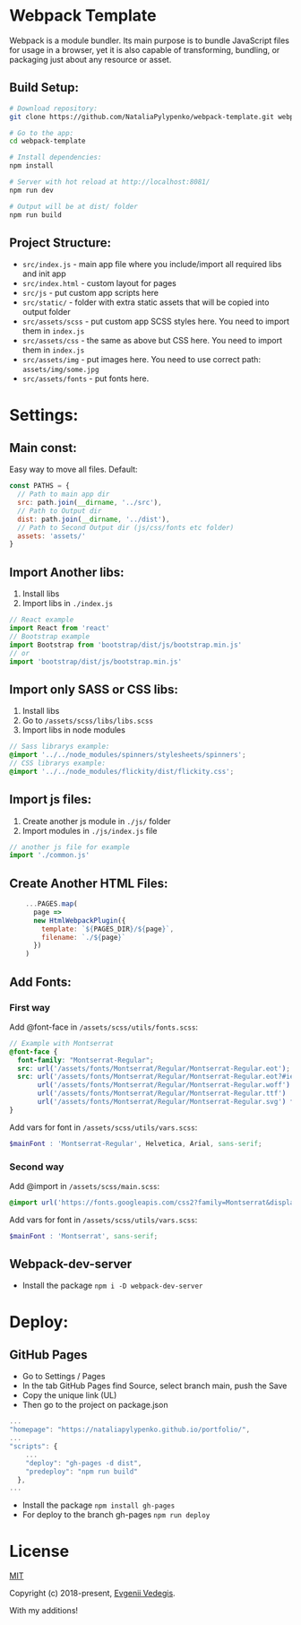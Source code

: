 <h1>Webpack Template</h1>
<p>
    Webpack is a module bundler. Its main purpose is to bundle JavaScript files for usage in a browser, yet it is also capable of transforming, bundling, or packaging just about any resource or asset.
</p>

## Build Setup:

``` bash
# Download repository:
git clone https://github.com/NataliaPylypenko/webpack-template.git webpack-template

# Go to the app:
cd webpack-template

# Install dependencies:
npm install

# Server with hot reload at http://localhost:8081/
npm run dev

# Output will be at dist/ folder
npm run build
```

## Project Structure:

* `src/index.js` - main app file where you include/import all required libs and init app
* `src/index.html` - custom layout for pages
* `src/js` - put custom app scripts here
* `src/static/` - folder with extra static assets that will be copied into output folder
* `src/assets/scss` - put custom app SCSS styles here. You need to import them in `index.js`
* `src/assets/css` - the same as above but CSS here. You need to import them in `index.js`
* `src/assets/img` - put images here. You need to use correct path: `assets/img/some.jpg`
* `src/assets/fonts` - put fonts here.

<h1>Settings:</h1>

## Main const:
Easy way to move all files.
Default:
``` js
const PATHS = {
  // Path to main app dir
  src: path.join(__dirname, '../src'),
  // Path to Output dir
  dist: path.join(__dirname, '../dist'),
  // Path to Second Output dir (js/css/fonts etc folder)
  assets: 'assets/'
}
```

## Import Another libs:
1. Install libs
2. Import libs in `./index.js`
``` js
// React example
import React from 'react'
// Bootstrap example
import Bootstrap from 'bootstrap/dist/js/bootstrap.min.js'
// or
import 'bootstrap/dist/js/bootstrap.min.js'
```

## Import only SASS or CSS libs:
1. Install libs
2. Go to `/assets/scss/libs/libs.scss`
3. Import libs in node modules
``` scss
// Sass librarys example:
@import '../../node_modules/spinners/stylesheets/spinners';
// CSS librarys example:
@import '../../node_modules/flickity/dist/flickity.css';
```

## Import js files:
1. Create another js module in `./js/` folder
2. Import modules in `./js/index.js` file
``` js
// another js file for example
import './common.js'
```

## Create Another HTML Files:

``` js 
    ...PAGES.map(
      page =>
      new HtmlWebpackPlugin({
        template: `${PAGES_DIR}/${page}`,
        filename: `./${page}`
      })
    )
```

## Add Fonts:

### First way
Add @font-face in `/assets/scss/utils/fonts.scss`:

``` scss
// Example with Montserrat
@font-face {
  font-family: "Montserrat-Regular";
  src: url('/assets/fonts/Montserrat/Regular/Montserrat-Regular.eot'); /* IE9 Compat Modes */
  src: url('/assets/fonts/Montserrat/Regular/Montserrat-Regular.eot?#iefix') format('embedded-opentype'), /* IE6-IE8 */
       url('/assets/fonts/Montserrat/Regular/Montserrat-Regular.woff') format('woff'), /* Pretty Modern Browsers */
       url('/assets/fonts/Montserrat/Regular/Montserrat-Regular.ttf')  format('truetype'), /* Safari, Android, iOS */
       url('/assets/fonts/Montserrat/Regular/Montserrat-Regular.svg') format('svg'); /* Legacy iOS */
}
```

Add vars for font in `/assets/scss/utils/vars.scss`:

``` scss
$mainFont : 'Montserrat-Regular', Helvetica, Arial, sans-serif;
```

### Second way
Add @import in `/assets/scss/main.scss`:

``` scss
@import url('https://fonts.googleapis.com/css2?family=Montserrat&display=swap');
```

Add vars for font in `/assets/scss/utils/vars.scss`:

``` scss
$mainFont : 'Montserrat', sans-serif;
```

## Webpack-dev-server

* Install the package `npm i -D webpack-dev-server`

<h1>Deploy:</h1>

## GitHub Pages

* Go to Settings / Pages
* In the tab GitHub Pages find Source, select branch main, push the Save
* Сopy the unique link (UL)
* Then go to the project on package.json

``` js
...
"homepage": "https://nataliapylypenko.github.io/portfolio/",
...
"scripts": {
    ...
    "deploy": "gh-pages -d dist",
    "predeploy": "npm run build"
  },
...
```

* Install the package `npm install gh-pages`
* For deploy to the branch gh-pages `npm run deploy`

<h1>License</h1>

[MIT](./LICENSE)

Copyright (c) 2018-present, [Evgenii Vedegis](https://github.com/vedees).

With my additions!